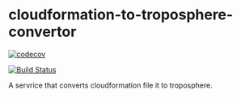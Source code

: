 # cloudformation-to-troposphere-convertor

[![codecov](https://codecov.io/gh/pyghassen/cloudformation-to-troposphere-convertor/branch/master/graph/badge.svg)](https://codecov.io/gh/pyghassen/cloudformation-to-troposphere-convertor)

[![Build Status](https://travis-ci.org/pyghassen/cloudformation-to-troposphere-convertor.svg?branch=master)](https://travis-ci.org/pyghassen/cloudformation-to-troposphere-convertor)

A servrice that converts cloudformation file it to troposphere.
